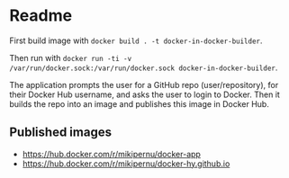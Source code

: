 
# Readme

First build image with `docker build . -t docker-in-docker-builder`.

Then run with `docker run -ti -v /var/run/docker.sock:/var/run/docker.sock docker-in-docker-builder`.

The application prompts the user for a GitHub repo (user/repository), for their Docker Hub username, and asks the user to login to Docker. Then it builds the repo into an image and publishes this image in Docker Hub.

## Published images

- https://hub.docker.com/r/mikipernu/docker-app
- https://hub.docker.com/r/mikipernu/docker-hy.github.io
